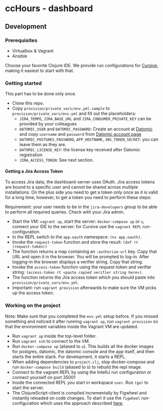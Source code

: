 # ccHours - dashboard

## Development

### Prerequisites
- Virtualbox & Vagrant
- Ansible

Choose your favorite Clojure IDE. We provide run configurations for [Cursive](https://cursiveclojure.com/userguide/), making it easiest to start with that.

### Getting started
This part has to be done only once.

- Clone this repo.
- Copy `provision/private_vars/env.yml.sample` to `provision/private_vars/env.yml` and fill out the placeholders:
    * `JIRA_TEMPO`, `JIRA_BASE_URL` and `JIRA_CONSUMER_PRIVATE_KEY` can be provided by your colleagues
    * `DATOMIC_USER` and `DATOMIC_PASSWORD`: Create an account at [Datomic](https://my.datomic.com/account/create) and copy `username` and `password` from [Datomic account page](https://my.datomic.com/account)
    * `DATOMIC_POSTGRES_PASSWORD`, `APP_HOSTNAME`, `JWS_TOKEN_SECRET`: you can leave them as they are.
    * `DATOMIC_LICENSE_KEY`: the license key received after Datomic registration
    * `JIRA_ACCESS_TOKEN`: See next section.

#### Getting a Jira Access Token
To access Jira data, the dashboard-server uses OAuth. Jira access tokens are bound to a specific user and cannot be shared across multiple installations. On the plus side you need to get a token only once as it is valid for a long time, however, to get a token you need to perform these steps:

Requirement: your user needs to be in the `jira-developers` group to be able to perform all required queries. Check with your Jira admin.

- Start the VM: `vagrant up`, start the server: `docker-compose up` or `u`, connect your IDE to the server: for Cursive use the `vagrant REPL` run-configuration.
- In the REPL switch to the `app.oauth` namespace: `(ns app.oauth)`.
- Invoke the `request-token` function and store the result: `(def rt (request-token))`
- The function returns a map containing an `:authorize-url` key. Copy that URL and open it in the browser. You will be prompted to log-in. After logging-in the browser displays a verifier string. Copy that string.
- Invoke the `access-token` function using the request-token and verifier string: `(access-token rt <paste copied verifier string here>)`.
- The function returns the Jira access token which you should paste into `provision/private_vars/env.yml`.
- Important: run `vagrant provision` afterwards to make sure the VM picks up the access token.

### Working on the project
Note: Make sure that you completed the `env.yml` setup before. If you missed something and noticed it after running `vagrant up`, run `vagrant provision` so that the environment variables inside the Vagrant VM are updated.

- Run `vagrant up` inside the top-level folder.
- Run `vagrant ssh` to connect to the VM.
- Run `docker-compose up` (aliased to `u`). This builds all the docker images for postgres, datomic, the datomic console and the app itself, and then starts the entire stack. For development, it starts a REPL.
- When adding dependencies to `project.clj`, stop docker-compose and run `docker-compose build` (aliased to `b`) to rebuild the repl image.
- Connect to the vagrant REPL by using the IntelliJ run configuration or connect yourself on port 35001
- Inside the connected REPL you start in workspace `user`. Run `(go)` to start the server.
- The ClojureScript-client is compiled incrementally by Figwheel and instantly reloaded on code changes. To start it use the `figwheel` run-configuration which uses the approach described [here](https://github.com/bhauman/lein-figwheel/wiki/Running-figwheel-in-a-Cursive-Clojure-REPL).

  



